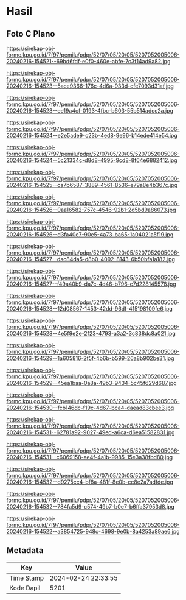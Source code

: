 # Hasil

## Foto C Plano

https://sirekap-obj-formc.kpu.go.id/7f97/pemilu/pdpr/52/07/05/20/05/5207052005006-20240216-154521--69bd6fdf-e0f0-460e-abfe-7c3f14ad9a82.jpg

https://sirekap-obj-formc.kpu.go.id/7f97/pemilu/pdpr/52/07/05/20/05/5207052005006-20240216-154523--5ace9366-176c-4d6a-933d-cfe7093d31af.jpg

https://sirekap-obj-formc.kpu.go.id/7f97/pemilu/pdpr/52/07/05/20/05/5207052005006-20240216-154523--ee19a4cf-0193-4fbc-b603-55b514adcc2a.jpg

https://sirekap-obj-formc.kpu.go.id/7f97/pemilu/pdpr/52/07/05/20/05/5207052005006-20240216-154524--e2e5ade9-c23b-4ed8-9e96-b14ede414e54.jpg

https://sirekap-obj-formc.kpu.go.id/7f97/pemilu/pdpr/52/07/05/20/05/5207052005006-20240216-154524--5c21334c-d8d8-4995-9cd8-8f64e6882412.jpg

https://sirekap-obj-formc.kpu.go.id/7f97/pemilu/pdpr/52/07/05/20/05/5207052005006-20240216-154525--ca7b6587-3889-4561-8536-e79a8e4b367c.jpg

https://sirekap-obj-formc.kpu.go.id/7f97/pemilu/pdpr/52/07/05/20/05/5207052005006-20240216-154526--0aa16582-757c-4546-92b1-2d5bd9a86073.jpg

https://sirekap-obj-formc.kpu.go.id/7f97/pemilu/pdpr/52/07/05/20/05/5207052005006-20240216-154526--d3fa40e7-90e5-4a73-ba65-1a04021a5f19.jpg

https://sirekap-obj-formc.kpu.go.id/7f97/pemilu/pdpr/52/07/05/20/05/5207052005006-20240216-154527--dac84da5-d8b0-4092-8143-6b50bfa1a182.jpg

https://sirekap-obj-formc.kpu.go.id/7f97/pemilu/pdpr/52/07/05/20/05/5207052005006-20240216-154527--f49a40b9-da7c-4d46-b796-c7d228145578.jpg

https://sirekap-obj-formc.kpu.go.id/7f97/pemilu/pdpr/52/07/05/20/05/5207052005006-20240216-154528--12d08567-1453-42dd-96df-415198109fe6.jpg

https://sirekap-obj-formc.kpu.go.id/7f97/pemilu/pdpr/52/07/05/20/05/5207052005006-20240216-154528--4e5f9e2e-2f23-4793-a3a2-3c838dc8a021.jpg

https://sirekap-obj-formc.kpu.go.id/7f97/pemilu/pdpr/52/07/05/20/05/5207052005006-20240216-154529--1a605816-2f5f-4b6b-b599-26a8b902be31.jpg

https://sirekap-obj-formc.kpu.go.id/7f97/pemilu/pdpr/52/07/05/20/05/5207052005006-20240216-154529--45ea1baa-0a8a-49b3-9434-5c45f629d687.jpg

https://sirekap-obj-formc.kpu.go.id/7f97/pemilu/pdpr/52/07/05/20/05/5207052005006-20240216-154530--fcb146dc-f19c-4d67-bca4-daead83cbee3.jpg

https://sirekap-obj-formc.kpu.go.id/7f97/pemilu/pdpr/52/07/05/20/05/5207052005006-20240216-154531--62781a92-9027-49ed-a6ca-d6ea51582831.jpg

https://sirekap-obj-formc.kpu.go.id/7f97/pemilu/pdpr/52/07/05/20/05/5207052005006-20240216-154531--c6069158-ae4f-4a1b-9985-15e3a38fbd80.jpg

https://sirekap-obj-formc.kpu.go.id/7f97/pemilu/pdpr/52/07/05/20/05/5207052005006-20240216-154532--d9275cc4-bf8a-481f-8e0b-cc8e2a7adfde.jpg

https://sirekap-obj-formc.kpu.go.id/7f97/pemilu/pdpr/52/07/05/20/05/5207052005006-20240216-154532--784fa5d9-c574-49b7-b0e7-b6ffa37953d8.jpg

https://sirekap-obj-formc.kpu.go.id/7f97/pemilu/pdpr/52/07/05/20/05/5207052005006-20240216-154522--a3854725-948c-4698-9e0b-8a4253a89ae6.jpg


## Metadata

| Key        | Value               |
| ---------- | ------------------- |
| Time Stamp | 2024-02-24 22:33:55 |
| Kode Dapil | 5201                |



